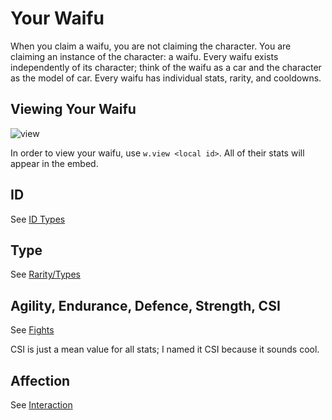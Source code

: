 # Your Waifu

When you claim a waifu, you are not claiming the character. You are claiming an instance of the character: a waifu. Every waifu exists independently of its character; think of the waifu as a car and the character as the model of car. Every waifu has individual stats, rarity, and cooldowns.

## Viewing Your Waifu
![view](https://cdn.discordapp.com/attachments/485936130064384001/528461059053453312/unknown.png)

In order to view your waifu, use ``w.view <local id>``. All of their stats will appear in the embed.

## ID

See [ID Types](List?id=waifu-id-types)

## Type

See [Rarity/Types](Rarity)

## Agility, Endurance, Defence, Strength, CSI

See [Fights](Fights)

CSI is just a mean value for all stats; I named it CSI because it sounds cool.

## Affection

See [Interaction](Interaction)